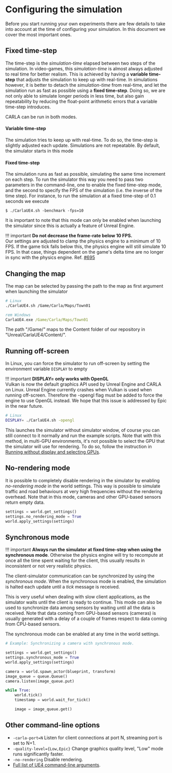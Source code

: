 <h1>Configuring the simulation</h1>

Before you start running your own experiments there are few details to take into
account at the time of configuring your simulation. In this document we cover
the most important ones.

Fixed time-step
---------------

The time-step is the _simulation-time_ elapsed between two steps of the
simulation. In video-games, this _simulation-time_ is almost always adjusted to
real time for better realism. This is achieved by having a **variable
time-step** that adjusts the simulation to keep up with real-time. In
simulations however, it is better to detach the _simulation-time_ from
real-time, and let the simulation run as fast as possible using a **fixed
time-step**. Doing so, we are not only able to simulate longer periods in less
time, but also gain repeatability by reducing the float-point arithmetic errors
that a variable time-step introduces.

CARLA can be run in both modes.

<h4>Variable time-step</h4>

The simulation tries to keep up with real-time. To do so, the time-step is
slightly adjusted each update. Simulations are not repeatable. By default, the
simulator starts in this mode

<h4>Fixed time-step</h4>

The simulation runs as fast as possible, simulating the same time increment on
each step. To run the simulator this way you need to pass two parameters in the
command-line, one to enable the fixed time-step mode, and the second to specify
the FPS of the simulation (i.e. the inverse of the time step). For instance, to
run the simulation at a fixed time-step of 0.1 seconds we execute

    $ ./CarlaUE4.sh -benchmark -fps=10

It is important to note that this mode can only be enabled when launching the
simulator since this is actually a feature of Unreal Engine.

!!! important
    **Do not decrease the frame-rate below 10 FPS.**<br>
    Our settings are adjusted to clamp the physics engine to a minimum of 10
    FPS. If the game tick falls below this, the physics engine will still
    simulate 10 FPS. In that case, things dependent on the game's delta time are
    no longer in sync with the physics engine.
    Ref. [#695](https://github.com/carla-simulator/carla/issues/695)


Changing the map
----------------

The map can be selected by passing the path to the map as first argument when
launching the simulator

```sh
# Linux
./CarlaUE4.sh /Game/Carla/Maps/Town01
```

```cmd
rem Windows
CarlaUE4.exe /Game/Carla/Maps/Town01
```

The path "/Game/" maps to the Content folder of our repository in
"Unreal/CarlaUE4/Content/".

Running off-screen
------------------

In Linux, you can force the simulator to run off-screen by setting the
environment variable `DISPLAY` to empty

!!! important
    **DISPLAY= only works with OpenGL**<br>
    Vulkan is now the default graphics API used by Unreal Engine and CARLA on
    Linux. Unreal Engine currently crashes when Vulkan is used when running off-screen.
    Therefore the -opengl flag must be added to force the engine to use OpenGL instead.
    We hope that this issue is addressed by Epic in the near future.

```sh
# Linux
DISPLAY= ./CarlaUE4.sh -opengl
```

This launches the simulator without simulator window, of course you can still
connect to it normally and run the example scripts. Note that with this method,
in multi-GPU environments, it's not possible to select the GPU that the
simulator will use for rendering. To do so, follow the instruction in
[Running without display and selecting GPUs](carla_headless.md).

No-rendering mode
-----------------

It is possible to completely disable rendering in the simulator by enabling
_no-rendering mode_ in the world settings. This way is possible to simulate
traffic and road behaviours at very high frequencies without the rendering
overhead. Note that in this mode, cameras and other GPU-based sensors return
empty data.

```py
settings = world.get_settings()
settings.no_rendering_mode = True
world.apply_settings(settings)
```

Synchronous mode
----------------

!!! important
    **Always run the simulator at fixed time-step when using the synchronous
    mode**. Otherwise the physics engine will try to recompute at once all the
    time spent waiting for the client, this usually results in inconsistent or
    not very realistic physics.

The client-simulator communication can be synchronized by using the _synchronous
mode_. When the synchronous mode is enabled, the simulation is halted each
update until a _tick_ message is received.

This is very useful when dealing with slow client applications, as the simulator
waits until the client is ready to continue. This mode can also be used to
synchronize data among sensors by waiting until all the data is received. Note
that data coming from GPU-based sensors (cameras) is usually generated with a
delay of a couple of frames respect to data coming from CPU-based sensors.

The synchronous mode can be enabled at any time in the world settings.

```py
# Example: Synchronizing a camera with synchronous mode.

settings = world.get_settings()
settings.synchronous_mode = True
world.apply_settings(settings)

camera = world.spawn_actor(blueprint, transform)
image_queue = queue.Queue()
camera.listen(image_queue.put)

while True:
    world.tick()
    timestamp = world.wait_for_tick()

    image = image_queue.get()
```

Other command-line options
--------------------------

  * `-carla-port=N` Listen for client connections at port N, streaming port is set to N+1.
  * `-quality-level={Low,Epic}` Change graphics quality level, "Low" mode runs significantly faster.
  * `-no-rendering` Disable rendering.
  * [Full list of UE4 command-line arguments][ue4clilink].

[ue4clilink]: https://docs.unrealengine.com/en-US/Programming/Basics/CommandLineArguments
